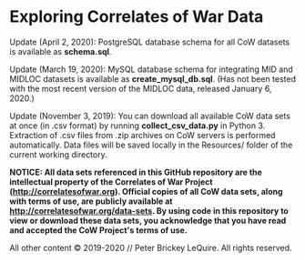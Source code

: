 # Exploring Correlates of War Data

Update (April 2, 2020): PostgreSQL database schema for all CoW datasets is available as **schema.sql**.

Update (March 19, 2020): MySQL database schema for integrating MID and MIDLOC datasets is available as **create_mysql_db.sql**. (Has not been tested with the most recent version of the MIDLOC data, released January 6, 2020.)

Update (November 3, 2019): You can download all available CoW data sets at once (in .csv format) by running **collect_csv_data.py** in Python 3. Extraction of .csv files from .zip archives on CoW servers is performed automatically. Data files will be saved locally in the Resources/ folder of the current working directory.

**NOTICE: All data sets referenced in this GitHub repository are the intellectual property of the Correlates of War Project (http://correlatesofwar.org). Official copies of all CoW data sets, along with terms of use, are publicly available at http://correlatesofwar.org/data-sets. By using code in this repository to view or download these data sets, you acknowledge that you have read and accepted the CoW Project's terms of use.**

All other content © 2019-2020 // Peter Brickey LeQuire. All rights reserved.

